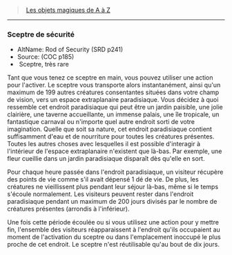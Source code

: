 ﻿> [Les objets magiques de A à Z](hd_magicitems_az_les_objets_magiques_de_a_a_z.md)

---

### Sceptre de sécurité

- AltName: Rod of Security (SRD p241)
- Source: (COC p185)
-  Sceptre, très rare

Tant que vous tenez ce sceptre en main, vous pouvez utiliser une action pour l'activer. Le sceptre vous transporte alors instantanément, ainsi qu'un maximum de 199 autres créatures consentantes situées dans votre champ de vision, vers un espace extraplanaire paradisiaque. Vous décidez à quoi ressemble cet endroit paradisiaque qui peut être un jardin paisible, une jolie clairière, une taverne accueillante, un immense palais, une île tropicale, un fantastique carnaval ou n'importe quel autre endroit sorti de votre imagination. Quelle que soit sa nature, cet endroit paradisiaque contient suffisamment d'eau et de nourriture pour toutes les créatures présentes. Toutes les autres choses avec lesquelles il est possible d'interagir à l'intérieur de l'espace extraplanaire n'existent que là-bas. Par exemple, une fleur cueillie dans un jardin paradisiaque disparaît dès qu'elle en sort.

Pour chaque heure passée dans l'endroit paradisiaque, un visiteur récupère des points de vie comme s'il avait dépensé 1 dé de vie. De plus, les créatures ne vieillissent plus pendant leur séjour là-bas, même si le temps s'écoule normalement. Les visiteurs peuvent rester dans l'endroit paradisiaque pendant un maximum de 200 jours divisés par le nombre de créatures présentes (arrondis à l'inférieur).

Une fois cette période écoulée ou si vous utilisez une action pour y mettre fin, l'ensemble des visiteurs réapparaissent à l'endroit qu'ils occupaient au moment de l'activation du sceptre ou dans l'emplacement inoccupé le plus proche de cet endroit. Le sceptre n'est réutilisable qu'au bout de dix jours.

